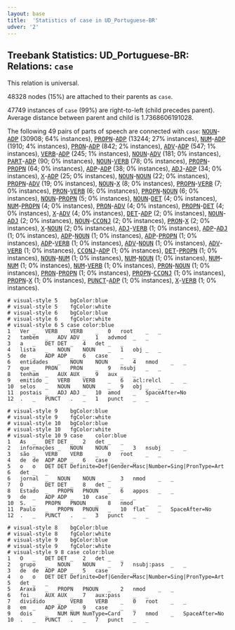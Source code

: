 ```yaml
---
layout: base
title:  'Statistics of case in UD_Portuguese-BR'
udver: '2'
---
```


## Treebank Statistics: UD_Portuguese-BR: Relations: `case`

This relation is universal.

48328 nodes (15%) are attached to their parents as `case`.

47749 instances of `case` (99%) are right-to-left (child precedes parent).
Average distance between parent and child is 1.7368606191028.

The following 49 pairs of parts of speech are connected with `case`: <tt><a href="pt_br-pos-NOUN.html">NOUN</a></tt>-<tt><a href="pt_br-pos-ADP.html">ADP</a></tt> (30908; 64% instances), <tt><a href="pt_br-pos-PROPN.html">PROPN</a></tt>-<tt><a href="pt_br-pos-ADP.html">ADP</a></tt> (13244; 27% instances), <tt><a href="pt_br-pos-NUM.html">NUM</a></tt>-<tt><a href="pt_br-pos-ADP.html">ADP</a></tt> (1910; 4% instances), <tt><a href="pt_br-pos-PRON.html">PRON</a></tt>-<tt><a href="pt_br-pos-ADP.html">ADP</a></tt> (842; 2% instances), <tt><a href="pt_br-pos-ADV.html">ADV</a></tt>-<tt><a href="pt_br-pos-ADP.html">ADP</a></tt> (547; 1% instances), <tt><a href="pt_br-pos-VERB.html">VERB</a></tt>-<tt><a href="pt_br-pos-ADP.html">ADP</a></tt> (245; 1% instances), <tt><a href="pt_br-pos-NOUN.html">NOUN</a></tt>-<tt><a href="pt_br-pos-ADV.html">ADV</a></tt> (181; 0% instances), <tt><a href="pt_br-pos-PART.html">PART</a></tt>-<tt><a href="pt_br-pos-ADP.html">ADP</a></tt> (90; 0% instances), <tt><a href="pt_br-pos-NOUN.html">NOUN</a></tt>-<tt><a href="pt_br-pos-VERB.html">VERB</a></tt> (78; 0% instances), <tt><a href="pt_br-pos-PROPN.html">PROPN</a></tt>-<tt><a href="pt_br-pos-PROPN.html">PROPN</a></tt> (64; 0% instances), <tt><a href="pt_br-pos-ADP.html">ADP</a></tt>-<tt><a href="pt_br-pos-ADP.html">ADP</a></tt> (38; 0% instances), <tt><a href="pt_br-pos-ADJ.html">ADJ</a></tt>-<tt><a href="pt_br-pos-ADP.html">ADP</a></tt> (34; 0% instances), <tt><a href="pt_br-pos-X.html">X</a></tt>-<tt><a href="pt_br-pos-ADP.html">ADP</a></tt> (25; 0% instances), <tt><a href="pt_br-pos-NOUN.html">NOUN</a></tt>-<tt><a href="pt_br-pos-NOUN.html">NOUN</a></tt> (22; 0% instances), <tt><a href="pt_br-pos-PROPN.html">PROPN</a></tt>-<tt><a href="pt_br-pos-ADV.html">ADV</a></tt> (19; 0% instances), <tt><a href="pt_br-pos-NOUN.html">NOUN</a></tt>-<tt><a href="pt_br-pos-X.html">X</a></tt> (8; 0% instances), <tt><a href="pt_br-pos-PROPN.html">PROPN</a></tt>-<tt><a href="pt_br-pos-VERB.html">VERB</a></tt> (7; 0% instances), <tt><a href="pt_br-pos-PRON.html">PRON</a></tt>-<tt><a href="pt_br-pos-VERB.html">VERB</a></tt> (6; 0% instances), <tt><a href="pt_br-pos-PROPN.html">PROPN</a></tt>-<tt><a href="pt_br-pos-NOUN.html">NOUN</a></tt> (6; 0% instances), <tt><a href="pt_br-pos-NOUN.html">NOUN</a></tt>-<tt><a href="pt_br-pos-PROPN.html">PROPN</a></tt> (5; 0% instances), <tt><a href="pt_br-pos-NOUN.html">NOUN</a></tt>-<tt><a href="pt_br-pos-DET.html">DET</a></tt> (4; 0% instances), <tt><a href="pt_br-pos-NUM.html">NUM</a></tt>-<tt><a href="pt_br-pos-PROPN.html">PROPN</a></tt> (4; 0% instances), <tt><a href="pt_br-pos-PRON.html">PRON</a></tt>-<tt><a href="pt_br-pos-ADV.html">ADV</a></tt> (4; 0% instances), <tt><a href="pt_br-pos-PROPN.html">PROPN</a></tt>-<tt><a href="pt_br-pos-DET.html">DET</a></tt> (4; 0% instances), <tt><a href="pt_br-pos-X.html">X</a></tt>-<tt><a href="pt_br-pos-ADV.html">ADV</a></tt> (4; 0% instances), <tt><a href="pt_br-pos-DET.html">DET</a></tt>-<tt><a href="pt_br-pos-ADP.html">ADP</a></tt> (2; 0% instances), <tt><a href="pt_br-pos-NOUN.html">NOUN</a></tt>-<tt><a href="pt_br-pos-ADJ.html">ADJ</a></tt> (2; 0% instances), <tt><a href="pt_br-pos-NOUN.html">NOUN</a></tt>-<tt><a href="pt_br-pos-CCONJ.html">CCONJ</a></tt> (2; 0% instances), <tt><a href="pt_br-pos-PRON.html">PRON</a></tt>-<tt><a href="pt_br-pos-X.html">X</a></tt> (2; 0% instances), <tt><a href="pt_br-pos-X.html">X</a></tt>-<tt><a href="pt_br-pos-NOUN.html">NOUN</a></tt> (2; 0% instances), <tt><a href="pt_br-pos-ADJ.html">ADJ</a></tt>-<tt><a href="pt_br-pos-VERB.html">VERB</a></tt> (1; 0% instances), <tt><a href="pt_br-pos-ADP.html">ADP</a></tt>-<tt><a href="pt_br-pos-ADJ.html">ADJ</a></tt> (1; 0% instances), <tt><a href="pt_br-pos-ADP.html">ADP</a></tt>-<tt><a href="pt_br-pos-NOUN.html">NOUN</a></tt> (1; 0% instances), <tt><a href="pt_br-pos-ADP.html">ADP</a></tt>-<tt><a href="pt_br-pos-PROPN.html">PROPN</a></tt> (1; 0% instances), <tt><a href="pt_br-pos-ADP.html">ADP</a></tt>-<tt><a href="pt_br-pos-VERB.html">VERB</a></tt> (1; 0% instances), <tt><a href="pt_br-pos-ADV.html">ADV</a></tt>-<tt><a href="pt_br-pos-NOUN.html">NOUN</a></tt> (1; 0% instances), <tt><a href="pt_br-pos-ADV.html">ADV</a></tt>-<tt><a href="pt_br-pos-VERB.html">VERB</a></tt> (1; 0% instances), <tt><a href="pt_br-pos-CCONJ.html">CCONJ</a></tt>-<tt><a href="pt_br-pos-ADP.html">ADP</a></tt> (1; 0% instances), <tt><a href="pt_br-pos-DET.html">DET</a></tt>-<tt><a href="pt_br-pos-PROPN.html">PROPN</a></tt> (1; 0% instances), <tt><a href="pt_br-pos-NOUN.html">NOUN</a></tt>-<tt><a href="pt_br-pos-NUM.html">NUM</a></tt> (1; 0% instances), <tt><a href="pt_br-pos-NUM.html">NUM</a></tt>-<tt><a href="pt_br-pos-NOUN.html">NOUN</a></tt> (1; 0% instances), <tt><a href="pt_br-pos-NUM.html">NUM</a></tt>-<tt><a href="pt_br-pos-NUM.html">NUM</a></tt> (1; 0% instances), <tt><a href="pt_br-pos-NUM.html">NUM</a></tt>-<tt><a href="pt_br-pos-VERB.html">VERB</a></tt> (1; 0% instances), <tt><a href="pt_br-pos-PRON.html">PRON</a></tt>-<tt><a href="pt_br-pos-NOUN.html">NOUN</a></tt> (1; 0% instances), <tt><a href="pt_br-pos-PRON.html">PRON</a></tt>-<tt><a href="pt_br-pos-PROPN.html">PROPN</a></tt> (1; 0% instances), <tt><a href="pt_br-pos-PROPN.html">PROPN</a></tt>-<tt><a href="pt_br-pos-CCONJ.html">CCONJ</a></tt> (1; 0% instances), <tt><a href="pt_br-pos-PROPN.html">PROPN</a></tt>-<tt><a href="pt_br-pos-X.html">X</a></tt> (1; 0% instances), <tt><a href="pt_br-pos-PUNCT.html">PUNCT</a></tt>-<tt><a href="pt_br-pos-ADP.html">ADP</a></tt> (1; 0% instances), <tt><a href="pt_br-pos-X.html">X</a></tt>-<tt><a href="pt_br-pos-VERB.html">VERB</a></tt> (1; 0% instances).


~~~ conllu
# visual-style 5	bgColor:blue
# visual-style 5	fgColor:white
# visual-style 6	bgColor:blue
# visual-style 6	fgColor:white
# visual-style 6 5 case	color:blue
1	Ver	_	VERB	VERB	_	0	root	_	_
2	também	_	ADV	ADV	_	1	advmod	_	_
3	a	_	DET	DET	_	4	det	_	_
4	lista	_	NOUN	NOUN	_	1	obj	_	_
5	de	_	ADP	ADP	_	6	case	_	_
6	entidades	_	NOUN	NOUN	_	4	nmod	_	_
7	que	_	PRON	PRON	_	9	nsubj	_	_
8	tenham	_	AUX	AUX	_	9	aux	_	_
9	emitido	_	VERB	VERB	_	6	acl:relcl	_	_
10	selos	_	NOUN	NOUN	_	9	obj	_	_
11	postais	_	ADJ	ADJ	_	10	amod	_	SpaceAfter=No
12	.	_	PUNCT	.	_	1	punct	_	_

~~~


~~~ conllu
# visual-style 9	bgColor:blue
# visual-style 9	fgColor:white
# visual-style 10	bgColor:blue
# visual-style 10	fgColor:white
# visual-style 10 9 case	color:blue
1	As	_	DET	DET	_	2	det	_	_
2	informações	_	NOUN	NOUN	_	3	nsubj	_	_
3	são	_	VERB	VERB	_	0	root	_	_
4	de	de	ADP	ADP	_	6	case	_	_
5	o	o	DET	DET	Definite=Def|Gender=Masc|Number=Sing|PronType=Art	6	det	_	_
6	jornal	_	NOUN	NOUN	_	3	nmod	_	_
7	O	_	DET	DET	_	8	det	_	_
8	Estado	_	PROPN	PNOUN	_	6	appos	_	_
9	de	_	ADP	ADP	_	10	case	_	_
10	S.	_	PROPN	PNOUN	_	8	nmod	_	_
11	Paulo	_	PROPN	PNOUN	_	10	flat	_	SpaceAfter=No
12	.	_	PUNCT	.	_	3	punct	_	_

~~~


~~~ conllu
# visual-style 8	bgColor:blue
# visual-style 8	fgColor:white
# visual-style 9	bgColor:blue
# visual-style 9	fgColor:white
# visual-style 9 8 case	color:blue
1	O	_	DET	DET	_	2	det	_	_
2	grupo	_	NOUN	NOUN	_	7	nsubj:pass	_	_
3	de	de	ADP	ADP	_	5	case	_	_
4	o	o	DET	DET	Definite=Def|Gender=Masc|Number=Sing|PronType=Art	5	det	_	_
5	Araxá	_	PROPN	PNOUN	_	2	nmod	_	_
6	foi	_	AUX	AUX	_	7	aux:pass	_	_
7	dividido	_	VERB	VERB	_	0	root	_	_
8	em	_	ADP	ADP	_	9	case	_	_
9	dois	_	NUM	NUM	NumType=Card	7	nmod	_	SpaceAfter=No
10	.	_	PUNCT	.	_	7	punct	_	_

~~~


